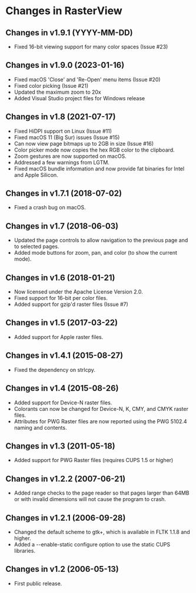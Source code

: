 Changes in RasterView
=====================


Changes in v1.9.1 (YYYY-MM-DD)
------------------------------

- Fixed 16-bit viewing support for many color spaces (Issue #23)


Changes in v1.9.0 (2023-01-16)
------------------------------

- Fixed macOS 'Close' and 'Re-Open' menu items (Issue #20)
- Fixed color picking (Issue #21)
- Updated the maximum zoom to 20x
- Added Visual Studio project files for Windows release


Changes in v1.8 (2021-07-17)
----------------------------

- Fixed HiDPI support on Linux (Issue #11)
- Fixed macOS 11 (Big Sur) issues (Issue #15)
- Can now view page bitmaps up to 2GB in size (Issue #16)
- Color picker mode now copies the hex RGB color to the clipboard.
- Zoom gestures are now supported on macOS.
- Addressed a few warnings from LGTM.
- Fixed macOS bundle information and now provide fat binaries for Intel and
  Apple Silicon.


Changes in v1.7.1 (2018-07-02)
------------------------------

- Fixed a crash bug on macOS.


Changes in v1.7 (2018-06-03)
----------------------------

- Updated the page controls to allow navigation to the previous page and to
  selected pages.
- Added mode buttons for zoom, pan, and color (to show the current mode).


Changes in v1.6 (2018-01-21)
----------------------------

- Now licensed under the Apache License Version 2.0.
- Fixed support for 16-bit per color files.
- Added support for gzip'd raster files (Issue #7)


Changes in v1.5 (2017-03-22)
----------------------------

- Added support for Apple raster files.


Changes in v1.4.1 (2015-08-27)
------------------------------

- Fixed the dependency on strlcpy.


Changes in v1.4 (2015-08-26)
----------------------------

- Added support for Device-N raster files.
- Colorants can now be changed for Device-N, K, CMY, and CMYK raster files.
- Attributes for PWG Raster files are now reported using the PWG 5102.4
  naming and contents.


Changes in v1.3 (2011-05-18)
----------------------------

- Added support for PWG Raster files (requires CUPS 1.5 or higher)


Changes in v1.2.2 (2007-06-21)
------------------------------

- Added range checks to the page reader so that pages larger than 64MB or with
  invalid dimensions will not cause the program to crash.


Changes in v1.2.1 (2006-09-28)
------------------------------

- Changed the default scheme to gtk+, which is available in FLTK 1.1.8
  and higher.
- Added a --enable-static configure option to use the static CUPS
  libraries.


Changes in v1.2 (2006-05-13)
----------------------------
- First public release.
